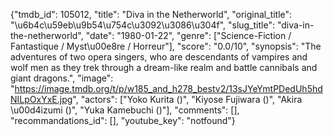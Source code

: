 {"tmdb_id": 105012, "title": "Diva in the Netherworld", "original_title": "\u6b4c\u59eb\u9b54\u754c\u3092\u3086\u304f", "slug_title": "diva-in-the-netherworld", "date": "1980-01-22", "genre": ["Science-Fiction / Fantastique / Myst\u00e8re / Horreur"], "score": "0.0/10", "synopsis": "The adventures of two opera singers, who are descendants of vampires and wolf men as they trek through a dream-like realm and battle cannibals and giant dragons.", "image": "https://image.tmdb.org/t/p/w185_and_h278_bestv2/13sJYeYmtPDedUh5hdNILpOxYxE.jpg", "actors": ["Yoko Kurita ()", "Kiyose Fujiwara ()", "Akira \u00d4izumi ()", "Yuka Kamebuchi ()"], "comments": [], "recommandations_id": [], "youtube_key": "notfound"}